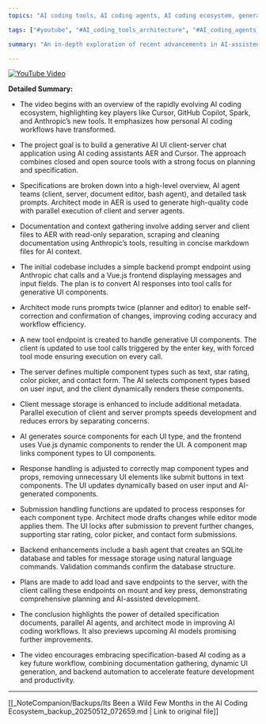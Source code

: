 ```yaml
---
topics: "AI coding tools, AI coding agents, AI coding ecosystem, generative UI, architect mode"

tags: ["#youtube", "#AI_coding_tools_architecture", "#AI_coding_agents_integration", "#AI_coding_ecosystem_trends"]

summary: "An in-depth exploration of recent advancements in AI-assisted coding workflows, focusing on generative UI development, architect mode, and parallel AI agents to build a client-server chat application."

---
```


[![YouTube Video](https://www.youtube.com/watch?v=XXXXXXX)](https://www.youtube.com/watch?v=XXXXXXX)

**Detailed Summary:**

- The video begins with an overview of the rapidly evolving AI coding ecosystem, highlighting key players like Cursor, GitHub Copilot, Spark, and Anthropic’s new tools. It emphasizes how personal AI coding workflows have transformed.

- The project goal is to build a generative AI UI client-server chat application using AI coding assistants AER and Cursor. The approach combines closed and open source tools with a strong focus on planning and specification.

- Specifications are broken down into a high-level overview, AI agent teams (client, server, document editor, bash agent), and detailed task prompts. Architect mode in AER is used to generate high-quality code with parallel execution of client and server agents.

- Documentation and context gathering involve adding server and client files to AER with read-only separation, scraping and cleaning documentation using Anthropic’s tools, resulting in concise markdown files for AI context.

- The initial codebase includes a simple backend prompt endpoint using Anthropic chat calls and a Vue.js frontend displaying messages and input fields. The plan is to convert AI responses into tool calls for generative UI components.

- Architect mode runs prompts twice (planner and editor) to enable self-correction and confirmation of changes, improving coding accuracy and workflow efficiency.

- A new tool endpoint is created to handle generative UI components. The client is updated to use tool calls triggered by the enter key, with forced tool mode ensuring execution on every call.

- The server defines multiple component types such as text, star rating, color picker, and contact form. The AI selects component types based on user input, and the client dynamically renders these components.

- Client message storage is enhanced to include additional metadata. Parallel execution of client and server prompts speeds development and reduces errors by separating concerns.

- AI generates source components for each UI type, and the frontend uses Vue.js dynamic components to render the UI. A component map links component types to UI components.

- Response handling is adjusted to correctly map component types and props, removing unnecessary UI elements like submit buttons in text components. The UI updates dynamically based on user input and AI-generated components.

- Submission handling functions are updated to process responses for each component type. Architect mode drafts changes while editor mode applies them. The UI locks after submission to prevent further changes, supporting star rating, color picker, and contact form submissions.

- Backend enhancements include a bash agent that creates an SQLite database and tables for message storage using natural language commands. Validation commands confirm the database structure.

- Plans are made to add load and save endpoints to the server, with the client calling these endpoints on mount and key press, demonstrating comprehensive planning and AI-assisted development.

- The conclusion highlights the power of detailed specification documents, parallel AI agents, and architect mode in improving AI coding workflows. It also previews upcoming AI models promising further improvements.

- The video encourages embracing specification-based AI coding as a key future workflow, combining documentation gathering, dynamic UI generation, and backend automation to accelerate feature development and productivity.

---
[[_NoteCompanion/Backups/Its Been a Wild Few Months in the AI Coding Ecosystem_backup_20250512_072659.md | Link to original file]]